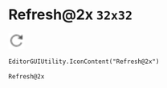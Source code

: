 # Refresh@2x `32x32`
<img src="/img/Refresh.png" width=32 height=32>

``` CSharp
EditorGUIUtility.IconContent("Refresh@2x")
```
```
Refresh@2x
```

